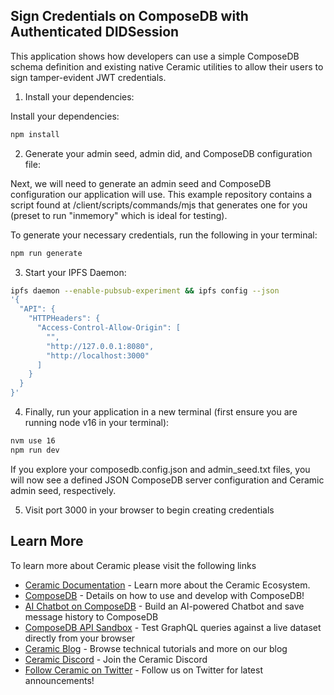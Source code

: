 ## Sign Credentials on ComposeDB with Authenticated DIDSession

This application shows how developers can use a simple ComposeDB schema definition and existing native Ceramic utilities to allow their users to sign tamper-evident JWT credentials.

1. Install your dependencies:

Install your dependencies:

```bash
npm install
```

2. Generate your admin seed, admin did, and ComposeDB configuration file:

Next, we will need to generate an admin seed and ComposeDB configuration our application will use. This example repository contains a script found at /client/scripts/commands/mjs that generates one for you (preset to run "inmemory" which is ideal for testing).

To generate your necessary credentials, run the following in your terminal:

```bash
npm run generate
```

3. Start your IPFS Daemon: 

```bash
ipfs daemon --enable-pubsub-experiment && ipfs config --json 
'{
  "API": {
    "HTTPHeaders": {
      "Access-Control-Allow-Origin": [
        "",
        "http://127.0.0.1:8080",
        "http://localhost:3000"
      ]
    }
  }
}'
```

4. Finally, run your application in a new terminal (first ensure you are running node v16 in your terminal):

```bash
nvm use 16
npm run dev
```

If you explore your composedb.config.json and admin_seed.txt files, you will now see a defined JSON ComposeDB server configuration and Ceramic admin seed, respectively.

5. Visit port 3000 in your browser to begin creating credentials

## Learn More

To learn more about Ceramic please visit the following links

- [Ceramic Documentation](https://developers.ceramic.network/learn/welcome/) - Learn more about the Ceramic Ecosystem.
- [ComposeDB](https://composedb.js.org/) - Details on how to use and develop with ComposeDB!
- [AI Chatbot on ComposeDB](https://learnweb3.io/lessons/build-an-ai-chatbot-on-compose-db-and-the-ceramic-network) - Build an AI-powered Chatbot and save message history to ComposeDB
- [ComposeDB API Sandbox](https://developers.ceramic.network/sandbox) - Test GraphQL queries against a live dataset directly from your browser
- [Ceramic Blog](https://blog.ceramic.network/) - Browse technical tutorials and more on our blog
- [Ceramic Discord](https://discord.com/invite/ceramic) - Join the Ceramic Discord
- [Follow Ceramic on Twitter](https://twitter.com/ceramicnetwork) - Follow us on Twitter for latest announcements!